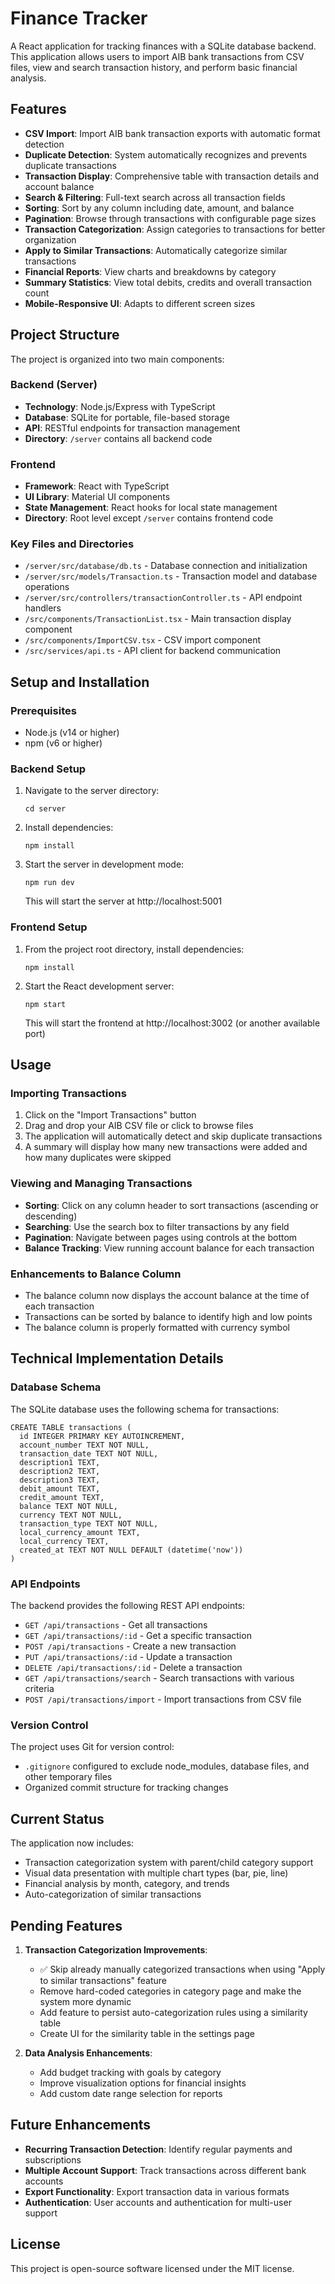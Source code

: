 # Finance Tracker

A React application for tracking finances with a SQLite database backend. This application allows users to import AIB bank transactions from CSV files, view and search transaction history, and perform basic financial analysis.

## Features

- **CSV Import**: Import AIB bank transaction exports with automatic format detection
- **Duplicate Detection**: System automatically recognizes and prevents duplicate transactions
- **Transaction Display**: Comprehensive table with transaction details and account balance
- **Search & Filtering**: Full-text search across all transaction fields
- **Sorting**: Sort by any column including date, amount, and balance
- **Pagination**: Browse through transactions with configurable page sizes
- **Transaction Categorization**: Assign categories to transactions for better organization
- **Apply to Similar Transactions**: Automatically categorize similar transactions
- **Financial Reports**: View charts and breakdowns by category
- **Summary Statistics**: View total debits, credits and overall transaction count
- **Mobile-Responsive UI**: Adapts to different screen sizes

## Project Structure

The project is organized into two main components:

### Backend (Server)
- **Technology**: Node.js/Express with TypeScript
- **Database**: SQLite for portable, file-based storage
- **API**: RESTful endpoints for transaction management
- **Directory**: `/server` contains all backend code

### Frontend
- **Framework**: React with TypeScript
- **UI Library**: Material UI components
- **State Management**: React hooks for local state management
- **Directory**: Root level except `/server` contains frontend code

### Key Files and Directories
- `/server/src/database/db.ts` - Database connection and initialization
- `/server/src/models/Transaction.ts` - Transaction model and database operations
- `/server/src/controllers/transactionController.ts` - API endpoint handlers
- `/src/components/TransactionList.tsx` - Main transaction display component
- `/src/components/ImportCSV.tsx` - CSV import component
- `/src/services/api.ts` - API client for backend communication

## Setup and Installation

### Prerequisites

- Node.js (v14 or higher)
- npm (v6 or higher)

### Backend Setup

1. Navigate to the server directory:
   ```
   cd server
   ```

2. Install dependencies:
   ```
   npm install
   ```

3. Start the server in development mode:
   ```
   npm run dev
   ```
   This will start the server at http://localhost:5001

### Frontend Setup

1. From the project root directory, install dependencies:
   ```
   npm install
   ```

2. Start the React development server:
   ```
   npm start
   ```
   This will start the frontend at http://localhost:3002 (or another available port)

## Usage

### Importing Transactions

1. Click on the "Import Transactions" button
2. Drag and drop your AIB CSV file or click to browse files
3. The application will automatically detect and skip duplicate transactions
4. A summary will display how many new transactions were added and how many duplicates were skipped

### Viewing and Managing Transactions

- **Sorting**: Click on any column header to sort transactions (ascending or descending)
- **Searching**: Use the search box to filter transactions by any field
- **Pagination**: Navigate between pages using controls at the bottom
- **Balance Tracking**: View running account balance for each transaction

### Enhancements to Balance Column

- The balance column now displays the account balance at the time of each transaction
- Transactions can be sorted by balance to identify high and low points
- The balance column is properly formatted with currency symbol

## Technical Implementation Details

### Database Schema

The SQLite database uses the following schema for transactions:
```
CREATE TABLE transactions (
  id INTEGER PRIMARY KEY AUTOINCREMENT,
  account_number TEXT NOT NULL,
  transaction_date TEXT NOT NULL,
  description1 TEXT,
  description2 TEXT,
  description3 TEXT,
  debit_amount TEXT,
  credit_amount TEXT,
  balance TEXT NOT NULL,
  currency TEXT NOT NULL,
  transaction_type TEXT NOT NULL,
  local_currency_amount TEXT,
  local_currency TEXT,
  created_at TEXT NOT NULL DEFAULT (datetime('now'))
)
```

### API Endpoints

The backend provides the following REST API endpoints:

- `GET /api/transactions` - Get all transactions
- `GET /api/transactions/:id` - Get a specific transaction
- `POST /api/transactions` - Create a new transaction
- `PUT /api/transactions/:id` - Update a transaction
- `DELETE /api/transactions/:id` - Delete a transaction
- `GET /api/transactions/search` - Search transactions with various criteria
- `POST /api/transactions/import` - Import transactions from CSV file

### Version Control

The project uses Git for version control:
- `.gitignore` configured to exclude node_modules, database files, and other temporary files
- Organized commit structure for tracking changes

## Current Status

The application now includes:
- Transaction categorization system with parent/child category support
- Visual data presentation with multiple chart types (bar, pie, line)
- Financial analysis by month, category, and trends
- Auto-categorization of similar transactions

## Pending Features

1. **Transaction Categorization Improvements**:
   - ✅ Skip already manually categorized transactions when using "Apply to similar transactions" feature
   - Remove hard-coded categories in category page and make the system more dynamic
   - Add feature to persist auto-categorization rules using a similarity table
   - Create UI for the similarity table in the settings page

2. **Data Analysis Enhancements**:
   - Add budget tracking with goals by category
   - Improve visualization options for financial insights
   - Add custom date range selection for reports

## Future Enhancements

- **Recurring Transaction Detection**: Identify regular payments and subscriptions
- **Multiple Account Support**: Track transactions across different bank accounts
- **Export Functionality**: Export transaction data in various formats
- **Authentication**: User accounts and authentication for multi-user support

## License

This project is open-source software licensed under the MIT license.
